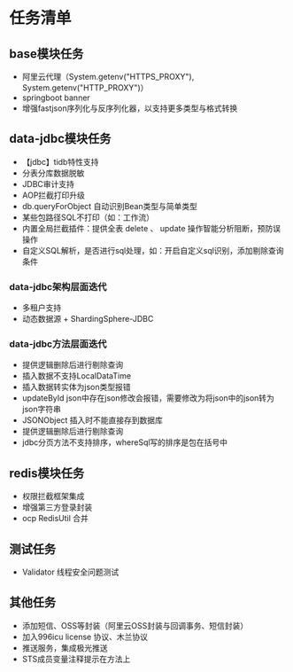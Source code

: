 # 任务清单
## base模块任务
- 阿里云代理（System.getenv("HTTPS_PROXY"), System.getenv("HTTP_PROXY")）
- springboot banner
- 增强fastjson序列化与反序列化器，以支持更多类型与格式转换

## data-jdbc模块任务
- 【jdbc】tidb特性支持
- 分表分库数据脱敏
- JDBC审计支持
- AOP拦截打印升级
- db.queryForObject 自动识别Bean类型与简单类型
- 某些包路径SQL不打印（如：工作流）
- 内置全局拦截插件：提供全表 delete 、 update 操作智能分析阻断，预防误操作
- 自定义SQL解析，是否进行sql处理，如：开启自定义sql识别，添加剔除查询条件

### data-jdbc架构层面迭代
- 多租户支持
- 动态数据源 + ShardingSphere-JDBC

### data-jdbc方法层面迭代
- 提供逻辑删除后进行剔除查询
- 插入数据不支持LocalDataTime
- 插入数据转实体为json类型报错
- updateById json中存在json修改会报错，需要修改为将json中的json转为json字符串
- JSONObject 插入时不能直接存到数据库
- 提供逻辑删除后进行剔除查询
- jdbc分页方法不支持排序，whereSql写的排序是包在括号中

## redis模块任务
- 权限拦截框架集成
- 增强第三方登录封装
- ocp RedisUtil 合并

## 测试任务
- Validator 线程安全问题测试

## 其他任务
- 添加短信、OSS等封装（阿里云OSS封装与回调事务、短信封装）
- 加入996icu license 协议、木兰协议
- 推送服务，集成极光推送
- STS成员变量注释提示在方法上